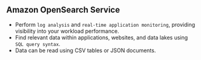 Amazon OpenSearch Service
---

- Perform `log analysis` and `real-time application monitoring`, providing visibility into your workload performance.
- Find relevant data within applications, websites, and data lakes using `SQL query syntax`.
- Data can be read using CSV tables or JSON documents.

